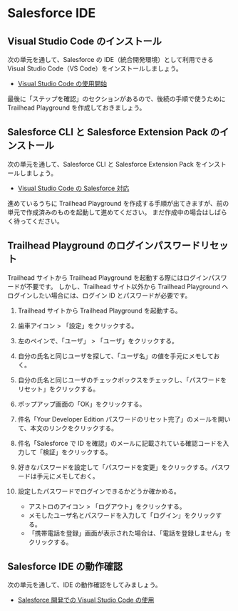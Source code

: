 # Salesforce IDE

## Visual Studio Code のインストール

次の単元を通して、Salesforce の IDE（統合開発環境）として利用できる Visual Studio Code（VS Code）をインストールしましょう。

- [Visual Studio Code の使用開始](https://trailhead.salesforce.com/ja/content/learn/projects/quickstart-vscode-salesforce/start-vscode)

最後に「ステップを確認」のセクションがあるので、後続の手順で使うために Trailhead Playground を作成しておきましょう。

## Salesforce CLI と Salesforce Extension Pack のインストール

次の単元を通して、Salesforce CLI と Salesforce Extension Pack をインストールしましょう。

- [Visual Studio Code の Salesforce 対応](https://trailhead.salesforce.com/ja/content/learn/projects/quickstart-vscode-salesforce/vscode-salesforce-ready)

進めているうちに Trailhead Playground を作成する手順が出てきますが、前の単元で作成済みのものを起動して進めてください。
まだ作成中の場合はしばらく待ってください。

## Trailhead Playground のログインパスワードリセット

Trailhead サイトから Trailhead Playground を起動する際にはログインパスワードが不要です。
しかし、Trailhead サイト以外から Trailhead Playground へログインしたい場合には、ログイン ID とパスワードが必要です。

1. Trailhead サイトから Trailhead Playground を起動する。

1. 歯車アイコン > 「設定」をクリックする。

1. 左のペインで、「ユーザ」 > 「ユーザ」をクリックする。

1. 自分の氏名と同じユーザを探して、「ユーザ名」の値を手元にメモしておく。

1. 自分の氏名と同じユーザのチェックボックスをチェックし、「パスワードをリセット」をクリックする。

1. ポップアップ画面の「OK」をクリックする。

1. 件名「Your Developer Edition パスワードのリセット完了」のメールを開いて、本文のリンクをクリックする。

1. 件名「Salesforce で ID を確認」のメールに記載されている確認コードを入力して「検証」をクリックする。

1. 好きなパスワードを設定して「パスワードを変更」をクリックする。パスワードは手元にメモしておく。

1. 設定したパスワードでログインできるかどうか確かめる。
   - アストロのアイコン > 「ログアウト」をクリックする。
   - メモしたユーザ名とパスワードを入力して「ログイン」をクリックする。
   - 「携帯電話を登録」画面が表示された場合は、「電話を登録しません」をクリックする。

## Salesforce IDE の動作確認

次の単元を通して、IDE の動作確認をしてみましょう。

- [Salesforce 開発での Visual Studio Code の使用](https://trailhead.salesforce.com/ja/content/learn/projects/quickstart-vscode-salesforce/use-vscode-for-salesforce)
